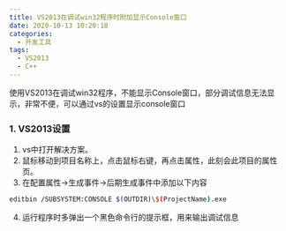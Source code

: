 ```yaml
---
title: VS2013在调试win32程序时附加显示Console窗口
date: 2020-10-13 10:20:18
categories:
  - 开发工具
tags:
  - VS2013
  - C++
---
```

使用VS2013在调试win32程序，不能显示Console窗口，部分调试信息无法显示，非常不便，可以通过vs的设置显示console窗口

<!-- more -->

### 1. VS2013设置
1. vs中打开解决方案。
2. 鼠标移动到项目名称上，点击鼠标右键，再点击属性，此刻会此项目的属性页。
3. 在配置属性->生成事件->后期生成事件中添加以下内容
```bash
editbin /SUBSYSTEM:CONSOLE $(OUTDIR)\$(ProjectName).exe
```
4. 运行程序时多弹出一个黑色命令行的提示框，用来输出调试信息
